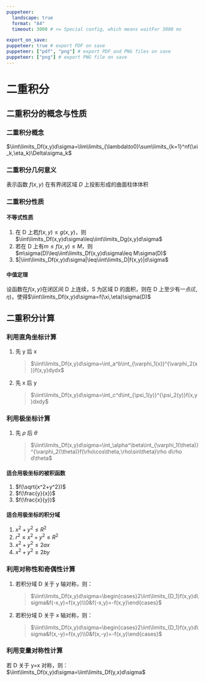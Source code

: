 ```yaml
---
puppeteer:
  landscape: true
  format: "A4"
  timeout: 3000 # <= Special config, which means waitFor 3000 ms

export_on_save:
puppeteer: true # export PDF on save
puppeteer: ["pdf", "png"] # export PDF and PNG files on save
puppeteer: ["png"] # export PNG file on save
---
```


# 二重积分

## 二重积分的概念与性质

### 二重积分概念

$\iint\limits_Df(x,y)d\sigma=\lim\limits_{\lambda\to0}\sum\limits_{k=1}^nf(\xi_k,\eta_k)\Delta\sigma_k$

### 二重积分几何意义

表示函数 $f(x,y)$ 在有界闭区域 $D$ 上投影形成的曲面柱体体积

### 二重积分性质

#### 不等式性质

1. 在 D 上若$f(x,y)\leq g(x,y)$，则$\iint\limits_Df(x,y)d\sigma\leq\iint\limits_Dg(x,y)d\sigma$
2. 若在 D 上有$m\leq f(x,y)\leq M$，则$m\sigma(D)\leq\iint\limits_Df(x,y)d\sigma\leq M\sigma(D)$
3. $|\iint\limits_Df(x,y)d\sigma|\leq\iint\limits_D|f(x,y)|d\sigma$

#### 中值定理

设函数在$f(x,y)$在闭区间 D 上连续，S 为区域 D 的面积，则在 D 上至少有一点$(\xi,\eta)$，使得$\iint\limits_Df(x,y)d\sigma=f(\xi,\eta)\sigma(D)$

## 二重积分计算

### 利用直角坐标计算

1. 先 y 后 x
   > $\iint\limits_Df(x,y)d\sigma=\int_a^b\int_{\varphi_1(x)}^{\varphi_2(x)}f(x,y)dydx$
2. 先 x 后 y
   > $\iint\limits_Df(x,y)d\sigma=\int_c^d\int_{\psi_1(y)}^{\psi_2(y)}f(x,y)dxdy$

### 利用极坐标计算

1. 先 $\rho$ 后 $\theta$
   > $\iint\limits_Df(x,y)d\sigma=\int_\alpha^\beta\int_{\varphi_1(\theta)}^{\varphi_2(\theta)}f(\rho\cos\theta,\rho\sin\theta)\rho d\rho d\theta$

#### 适合用极坐标的被积函数

1. $f(\sqrt{x^2+y^2})$
2. $f(\frac{y}{x})$
3. $f(\frac{x}{y})$

#### 适合用极坐标的积分域

1. $x^2+y^2\leq R^2$
2. $r^2\leq x^2+y^2\leq R^2$
3. $x^2+y^2\leq 2ax$
4. $x^2+y^2\leq 2by$

### 利用对称性和奇偶性计算

1. 若积分域 D 关于 y 轴对称，则：
   > $\iint\limits_Df(x,y)d\sigma=\begin{cases}2\iint\limits_{D_1}f(x,y)d\sigma&f(-x,y)=f(x,y)\\0&f(-x,y)=-f(x,y)\end{cases}$
2. 若积分域 D 关于 x 轴对称，则：

   > $\iint\limits_Df(x,y)d\sigma=\begin{cases}2\iint\limits_{D_1}f(x,y)d\sigma&f(x,-y)=f(x,y)\\0&f(x,-y)=-f(x,y)\end{cases}$

    <script type="text/javascript" src="http://cdn.mathjax.org/mathjax/latest/MathJax.js?config=TeX-AMS-MML_HTMLorMML"></script>
    <script type="text/x-mathjax-config">
        MathJax.Hub.Config({ tex2jax: {inlineMath: [['$', '$']]}, messageStyle: "none" });
    </script>

### 利用变量对称性计算

若 D 关于 y=x 对称，则：
$\iint\limits_Df(x,y)d\sigma=\iint\limits_Df(y,x)d\sigma$
